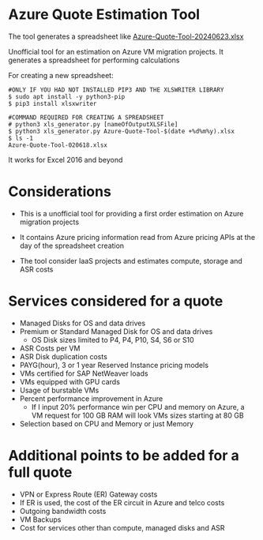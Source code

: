 # Azure Quote Estimation Tool

The tool generates a spreadsheet like <a href="https://github.com/SeryioGonzalez/azure-pricer/raw/master/output/Azure-Quote-Tool-20240623.xlsx">Azure-Quote-Tool-20240623.xlsx</a>

Unofficial tool for an estimation on Azure VM migration projects.
It generates a spreadsheet for performing calculations

For creating a new spreadsheet:<br/>
```
#ONLY IF YOU HAD NOT INSTALLED PIP3 AND THE XLSWRITER LIBRARY
$ sudo apt install -y python3-pip
$ pip3 install xlsxwriter

#COMMAND REQUIRED FOR CREATING A SPREADSHEET
# python3 xls_generator.py [nameOfOutputXLSFile]
$ python3 xls_generator.py Azure-Quote-Tool-$(date +%d%m%y).xlsx
$ ls -1
Azure-Quote-Tool-020618.xlsx
```

It works for Excel 2016 and beyond

# Considerations

- This is a unofficial tool for providing a first order estimation on Azure migration projects

- It contains Azure pricing information read from Azure pricing APIs at the day of the spreadsheet creation

- The tool consider IaaS projects and estimates compute, storage and ASR costs

# Services considered for a quote

- Managed Disks for OS and data drives
- Premium or Standard Managed Disk for OS and data drives
	- OS Disk sizes limited to P4, P4, P10, S4, S6 or S10
- ASR Costs per VM
- ASR Disk duplication costs
- PAYG(hour), 3 or 1 year Reserved Instance pricing models
- VMs certified for SAP NetWeaver loads
- VMs equipped with GPU cards
- Usage of burstable VMs
- Percent performance improvement in Azure
	- If I input 20% performance win per CPU and memory on Azure, a VM request for 100 GB RAM will look VMs sizes starting at 80 GB
- Selection based on CPU and Memory or just Memory

# Additional points to be added for a full quote

- VPN or Express Route (ER) Gateway costs
- If ER is used, the cost of the ER circuit in Azure and telco costs
- Outgoing bandwidth costs
- VM Backups
- Cost for services other than compute, managed disks and ASR
